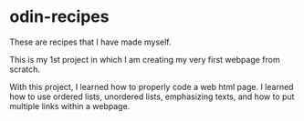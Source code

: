 # odin-recipes

These are recipes that I have made myself.

This is my 1st project in which I am creating my very first webpage from scratch.

With this project, I learned how to properly code a web html page. I learned how to use ordered lists, unordered lists, emphasizing texts, and how to put multiple links within a webpage.
